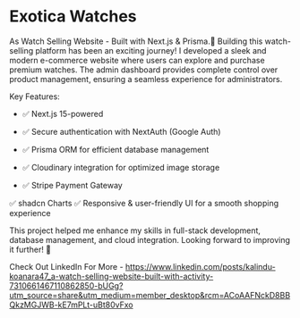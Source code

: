 # Exotica Watches


As Watch Selling  Website - Built with Next.js & Prisma.🚀
Building this watch-selling platform has been an exciting journey! I developed a sleek and modern e-commerce website where users can explore and purchase premium watches. The admin dashboard provides complete control over product management, ensuring a seamless experience for administrators.

Key Features:
 <ul>

<li>

 ✅ Next.js 15-powered  
</li>

<li>
✅ Secure authentication with NextAuth (Google Auth)
</li>


<li>

 ✅ Prisma ORM for efficient database management
</li>


<li>

 ✅ Cloudinary integration for optimized image storage
</li>


<li>


 ✅ Stripe Payment Gateway
</li>

  
 </ul>
 
 


 ✅ shadcn Charts
 ✅ Responsive & user-friendly UI for a smooth shopping experience

This project helped me enhance my skills in full-stack development, database management, and cloud integration. Looking forward to improving it further! 🚀

Check Out LinkedIn For More - https://www.linkedin.com/posts/kalindu-koanara47_a-watch-selling-website-built-with-activity-7310661467110862850-bUGg?utm_source=share&utm_medium=member_desktop&rcm=ACoAAFNckD8BBQkzMGJWB-kE7mPLt-uBt80vFxo



